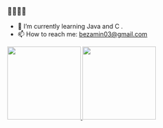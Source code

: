 ### 👋👋👋👋


- 🌱 I’m currently learning Java and C .
- 📫 How to reach me: bezamin03@gmail.com

<div>
   <a href="github.com/lucatemex">
     <img height= "167em" src="https://github-readme-stats.vercel.app/api?username=Bernardo-Zamin&show_icons=true&theme=merko"/>
     <img height= "167em" src="https://github-readme-stats.vercel.app/api/top-langs/?username=Bernardo-Zamin&layout=compact&theme=merko"/>
     </div>
  




